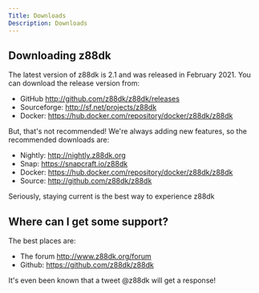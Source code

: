 ```yaml
---
Title: Downloads
Description: Downloads
---
```


## Downloading z88dk

The latest version of z88dk is 2.1 and was released in
February 2021. You can download the release version from:

* GitHub http://github.com/z88dk/z88dk/releases
* Sourceforge: http://sf.net/projects/z88dk
* Docker: https://hub.docker.com/repository/docker/z88dk/z88dk

But, that's not recommended! We're always adding new features,
so the recommended downloads are:

* Nightly: http://nightly.z88dk.org
* Snap: https://snapcraft.io/z88dk
* Docker: https://hub.docker.com/repository/docker/z88dk/z88dk
* Source: http://github.com/z88dk/z88dk

Seriously, staying current is the best way to experience z88dk

## Where can I get some support?

The best places are:

* The forum http://www.z88dk.org/forum
* Github: https://github.com/z88dk/z88dk

It's even been known that a tweet @z88dk will get a response!

